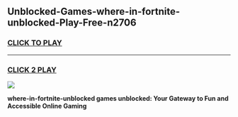 
## Unblocked-Games-where-in-fortnite-unblocked-Play-Free-n2706
<h3>
<a href="https://premium76.site?title=where-in-fortnite-unblocked&ref=20M">CLICK TO PLAY</a></h3>
<hr>

<h3>
<a href="https://premium76.site?title=where-in-fortnite-unblocked&ref=20M">CLICK 2 PLAY</a>
  
</h3>

<a href="https://premium76.site?title=where-in-fortnite-unblocked&ref=19M"><img src="https://clearcache.store/games.png"></a>


**where-in-fortnite-unblocked games unblocked: Your Gateway to Fun and Accessible Online Gaming**
